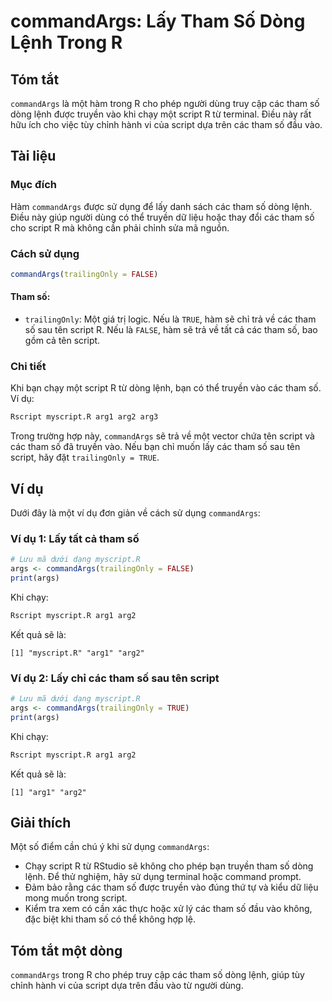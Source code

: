 <!--
Meta Description: # commandArgs: Lấy Tham Số Dòng Lệnh Trong R ## Tóm tắt `commandArgs` là một hàm trong R cho phép người dùng truy cập các tham số dòng lệnh được truyề...
Meta Keywords: tham, các, script, commandargs, một
-->

# commandArgs: Lấy Tham Số Dòng Lệnh Trong R

## Tóm tắt
`commandArgs` là một hàm trong R cho phép người dùng truy cập các tham số dòng lệnh được truyền vào khi chạy một script R từ terminal. Điều này rất hữu ích cho việc tùy chỉnh hành vi của script dựa trên các tham số đầu vào.

## Tài liệu
### Mục đích
Hàm `commandArgs` được sử dụng để lấy danh sách các tham số dòng lệnh. Điều này giúp người dùng có thể truyền dữ liệu hoặc thay đổi các tham số cho script R mà không cần phải chỉnh sửa mã nguồn.

### Cách sử dụng
```R
commandArgs(trailingOnly = FALSE)
```

#### Tham số:
- `trailingOnly`: Một giá trị logic. Nếu là `TRUE`, hàm sẽ chỉ trả về các tham số sau tên script R. Nếu là `FALSE`, hàm sẽ trả về tất cả các tham số, bao gồm cả tên script.

### Chi tiết
Khi bạn chạy một script R từ dòng lệnh, bạn có thể truyền vào các tham số. Ví dụ:
```bash
Rscript myscript.R arg1 arg2 arg3
```
Trong trường hợp này, `commandArgs` sẽ trả về một vector chứa tên script và các tham số đã truyền vào. Nếu bạn chỉ muốn lấy các tham số sau tên script, hãy đặt `trailingOnly = TRUE`.

## Ví dụ
Dưới đây là một ví dụ đơn giản về cách sử dụng `commandArgs`:

### Ví dụ 1: Lấy tất cả tham số
```R
# Lưu mã dưới dạng myscript.R
args <- commandArgs(trailingOnly = FALSE)
print(args)
```
Khi chạy:
```bash
Rscript myscript.R arg1 arg2
```
Kết quả sẽ là:
```
[1] "myscript.R" "arg1" "arg2"
```

### Ví dụ 2: Lấy chỉ các tham số sau tên script
```R
# Lưu mã dưới dạng myscript.R
args <- commandArgs(trailingOnly = TRUE)
print(args)
```
Khi chạy:
```bash
Rscript myscript.R arg1 arg2
```
Kết quả sẽ là:
```
[1] "arg1" "arg2"
```

## Giải thích
Một số điểm cần chú ý khi sử dụng `commandArgs`:
- Chạy script R từ RStudio sẽ không cho phép bạn truyền tham số dòng lệnh. Để thử nghiệm, hãy sử dụng terminal hoặc command prompt.
- Đảm bảo rằng các tham số được truyền vào đúng thứ tự và kiểu dữ liệu mong muốn trong script.
- Kiểm tra xem có cần xác thực hoặc xử lý các tham số đầu vào không, đặc biệt khi tham số có thể không hợp lệ.

## Tóm tắt một dòng
`commandArgs` trong R cho phép truy cập các tham số dòng lệnh, giúp tùy chỉnh hành vi của script dựa trên đầu vào từ người dùng.